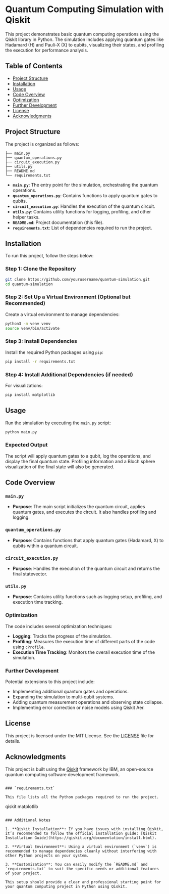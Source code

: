 # Quantum Computing Simulation with Qiskit

This project demonstrates basic quantum computing operations using the Qiskit library in Python. The simulation includes applying quantum gates like Hadamard (H) and Pauli-X (X) to qubits, visualizing their states, and profiling the execution for performance analysis.

## Table of Contents

- [Project Structure](#project-structure)
- [Installation](#installation)
- [Usage](#usage)
- [Code Overview](#code-overview)
- [Optimization](#optimization)
- [Further Development](#further-development)
- [License](#license)
- [Acknowledgments](#acknowledgments)

## Project Structure

The project is organized as follows:

```
├── main.py
├── quantum_operations.py
├── circuit_execution.py
├── utils.py
├── README.md
└── requirements.txt
```

- **`main.py`**: The entry point for the simulation, orchestrating the quantum operations.
- **`quantum_operations.py`**: Contains functions to apply quantum gates to qubits.
- **`circuit_execution.py`**: Handles the execution of the quantum circuit.
- **`utils.py`**: Contains utility functions for logging, profiling, and other helper tasks.
- **`README.md`**: Project documentation (this file).
- **`requirements.txt`**: List of dependencies required to run the project.

## Installation

To run this project, follow the steps below:

### Step 1: Clone the Repository

```bash
git clone https://github.com/yourusername/quantum-simulation.git
cd quantum-simulation
```

### Step 2: Set Up a Virtual Environment (Optional but Recommended)

Create a virtual environment to manage dependencies:

```bash
python3 -m venv venv
source venv/bin/activate
```

### Step 3: Install Dependencies

Install the required Python packages using `pip`:

```bash
pip install -r requirements.txt
```

### Step 4: Install Additional Dependencies (if needed)

For visualizations:

```bash
pip install matplotlib
```

## Usage

Run the simulation by executing the `main.py` script:

```bash
python main.py
```

### Expected Output

The script will apply quantum gates to a qubit, log the operations, and display the final quantum state. Profiling information and a Bloch sphere visualization of the final state will also be generated.

## Code Overview

### `main.py`

- **Purpose**: The main script initializes the quantum circuit, applies quantum gates, and executes the circuit. It also handles profiling and logging.

### `quantum_operations.py`

- **Purpose**: Contains functions that apply quantum gates (Hadamard, X) to qubits within a quantum circuit.

### `circuit_execution.py`

- **Purpose**: Handles the execution of the quantum circuit and returns the final statevector.

### `utils.py`

- **Purpose**: Contains utility functions such as logging setup, profiling, and execution time tracking.

### Optimization

The code includes several optimization techniques:

- **Logging**: Tracks the progress of the simulation.
- **Profiling**: Measures the execution time of different parts of the code using `cProfile`.
- **Execution Time Tracking**: Monitors the overall execution time of the simulation.

### Further Development

Potential extensions to this project include:

- Implementing additional quantum gates and operations.
- Expanding the simulation to multi-qubit systems.
- Adding quantum measurement operations and observing state collapse.
- Implementing error correction or noise models using Qiskit Aer.

## License

This project is licensed under the MIT License. See the [LICENSE](LICENSE) file for details.

## Acknowledgments

This project is built using the [Qiskit](https://qiskit.org/) framework by IBM, an open-source quantum computing software development framework.
```

### `requirements.txt`

This file lists all the Python packages required to run the project.

```
qiskit
matplotlib
```

### Additional Notes

1. **Qiskit Installation**: If you have issues with installing Qiskit, it’s recommended to follow the official installation guide: [Qiskit Installation Guide](https://qiskit.org/documentation/install.html).

2. **Virtual Environment**: Using a virtual environment (`venv`) is recommended to manage dependencies cleanly without interfering with other Python projects on your system.

3. **Customization**: You can easily modify the `README.md` and `requirements.txt` to suit the specific needs or additional features of your project.

This setup should provide a clear and professional starting point for your quantum computing project in Python using Qiskit.